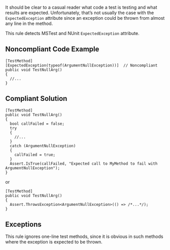 It should be clear to a casual reader what code a test is testing and what results are expected. Unfortunately, that’s not usually the case with the `ExpectedException` attribute since an exception could be thrown from almost any line in the method.
 
This rule detects MSTest and NUnit `ExpectedException` attribute.
 
## Noncompliant Code Example

    [TestMethod]
    [ExpectedException(typeof(ArgumentNullException))]  // Noncompliant
    public void TestNullArg()
    {
      //...
    }

## Compliant Solution

    [TestMethod]
    public void TestNullArg()
    {
      bool callFailed = false;
      try
      {
        //...
      }
      catch (ArgumentNullException)
      {
        callFailed = true;
      }
      Assert.IsTrue(callFailed, "Expected call to MyMethod to fail with ArgumentNullException");
    }

or

    [TestMethod]
    public void TestNullArg()
    {
      Assert.ThrowsException<ArgumentNullException>(() => /*...*/);
    }

## Exceptions
 
This rule ignores one-line test methods, since it is obvious in such methods where the exception is expected to be thrown.